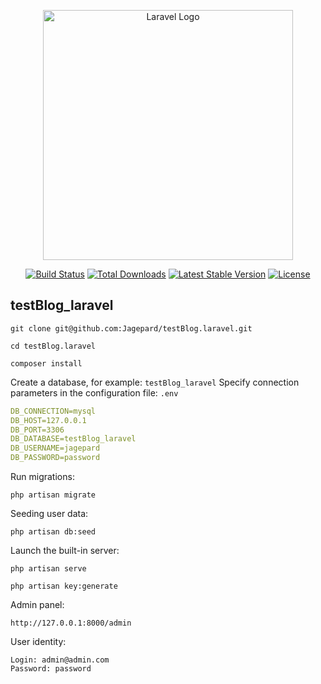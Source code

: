 <p align="center"><a href="https://laravel.com" target="_blank"><img src="https://raw.githubusercontent.com/laravel/art/master/logo-lockup/5%20SVG/2%20CMYK/1%20Full%20Color/laravel-logolockup-cmyk-red.svg" width="400" alt="Laravel Logo"></a></p>

<p align="center">
<a href="https://github.com/laravel/framework/actions"><img src="https://github.com/laravel/framework/workflows/tests/badge.svg" alt="Build Status"></a>
<a href="https://packagist.org/packages/laravel/framework"><img src="https://img.shields.io/packagist/dt/laravel/framework" alt="Total Downloads"></a>
<a href="https://packagist.org/packages/laravel/framework"><img src="https://img.shields.io/packagist/v/laravel/framework" alt="Latest Stable Version"></a>
<a href="https://packagist.org/packages/laravel/framework"><img src="https://img.shields.io/packagist/l/laravel/framework" alt="License"></a>
</p>

## testBlog_laravel

```
git clone git@github.com:Jagepard/testBlog.laravel.git
```
```
cd testBlog.laravel
```
```
composer install
```

Create a database, for example: ```testBlog_laravel```
Specify connection parameters in the configuration file: ```.env```
```yml
DB_CONNECTION=mysql
DB_HOST=127.0.0.1
DB_PORT=3306
DB_DATABASE=testBlog_laravel
DB_USERNAME=jagepard
DB_PASSWORD=password
```

Run migrations:
```
php artisan migrate
```
Seeding user data:
```
php artisan db:seed
```
Launch the built-in server:
```
php artisan serve
```
```
php artisan key:generate
```

Admin panel:
```
http://127.0.0.1:8000/admin
```
User identity:
```
Login: admin@admin.com
Password: password
```